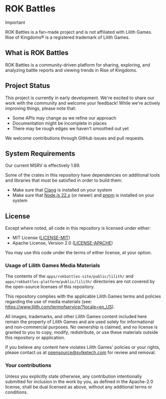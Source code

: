 # ROK Battles

> [!IMPORTANT]
> ROK Battles is a fan-made project and is not affiliated with Lilith Games. Rise of Kingdoms® is a registered trademark of Lilith Games.

## What is ROK Battles

ROK Battles is a community-driven platform for sharing, exploring, and analyzing battle reports and viewing trends in Rise of Kingdoms.

## Project Status

This project is currently in early development. We're excited to share our work with the community and welcome your feedback! While we're actively improving things, please note that:

* Some APIs may change as we refine our approach
* Documentation might be incomplete in places
* There may be rough edges we haven't smoothed out yet

We welcome contributions through GitHub issues and pull requests.

## System Requirements

Our current MSRV is effectively 1.89.

Some of the crates in this repository have dependencies on additional tools and libraries that must be satisfied in order to build them:

* Make sure that [Clang](https://clang.llvm.org/) is installed on your system
* Make sure that [Node.js 22.x](https://nodejs.org/en/download) (or newer) and [pnpm](https://pnpm.io/installation) is installed on your system

## License

Except where noted, all code in this repository is licensed under either:

* MIT License ([LICENSE-MIT](./LICENSE-MIT))
* Apache License, Version 2.0 ([LICENSE-APACHE](./LICENSE-APACHE))

You may use this code under the terms of either license, at your option.

### Usage of Lilith Games Media Materials

The contents of the `apps/rokbattles-site/public/lilith/` and `apps/rokbattles-platform/public/lilith/` directories are not covered by the open-source licenses of this repository.

This repository complies with the applicable Lilith Games terms and policies regarding the use of media materials (see: https://www.lilith.com/termofservice/?locale=en_US).

All images, trademarks, and other Lilith Games content included here remain the property of Lilith Games and are used solely for informational and non‑commercial purposes. No ownership is claimed, and no license is granted to you to copy, modify, redistribute, or use these materials outside this repository or application.

If you believe any content here violates Lilith Games' policies or your rights, please contact us at [opensource@sylketech.com](mailto:opensource@sylketech.com) for review and removal.

### Your contributions

Unless you explicitly state otherwise, any contribution intentionally submitted for inclusion in the work by you, as defined in the Apache-2.0 license, shall be dual licensed as above, without any additional terms or conditions.